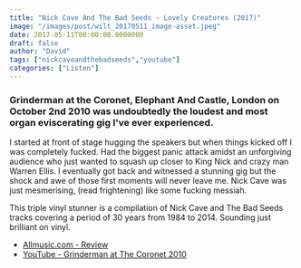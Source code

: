 ```yaml
---
title: "Nick Cave And The Bad Seeds - Lovely Creatures (2017)"
image: "/images/post/wilt_20170511_image-asset.jpeg"
date: 2017-05-11T00:00:00.0000000
draft: false
author: "David"
tags: ["nickcaveandthebadseeds","youtube"]
categories: ["Listen"]
---
```

### Grinderman at the Coronet, Elephant And Castle, London on October 2nd 2010 was undoubtedly the loudest and most organ eviscerating gig I've ever experienced.

 I started at front of stage hugging the speakers but when things kicked off I was completely fucked. Had the biggest panic attack amidst an unforgiving audience who just wanted to squash up closer to King Nick and crazy man Warren Ellis. I eventually got back and witnessed a stunning gig but the shock and awe of those first moments will never leave me. Nick Cave was just mesmerising, (read frightening) like some fucking messiah.

 This triple vinyl stunner is a compilation of Nick Cave and The Bad Seeds tracks covering a period of 30 years from 1984 to 2014. Sounding just brilliant on vinyl.  

-  [Allmusic.com - Review](http://www.allmusic.com/album/lovely-creatures-the-best-of-nick-cave-and-the-bad-seeds-1984-2014-mw0003028147)
-  [YouTube - Grinderman at The Coronet 2010](https://www.youtube.com/watch?v=OaGHGKM6sus)